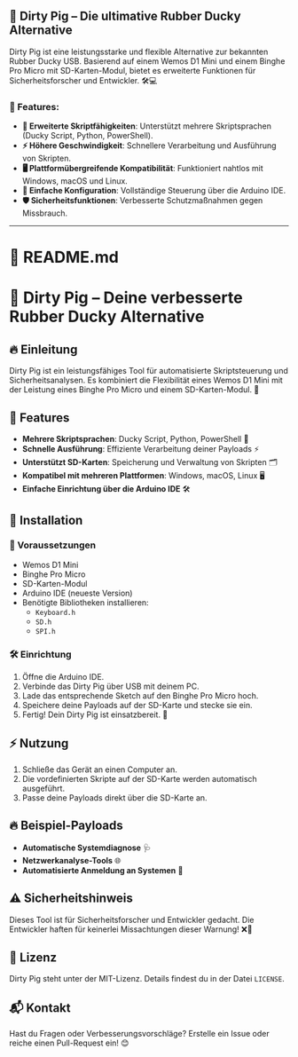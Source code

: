 ## 🐷 Dirty Pig – Die ultimative Rubber Ducky Alternative

Dirty Pig ist eine leistungsstarke und flexible Alternative zur bekannten Rubber Ducky USB. Basierend auf einem Wemos D1 Mini und einem Binghe Pro Micro mit SD-Karten-Modul, bietet es erweiterte Funktionen für Sicherheitsforscher und Entwickler. 🛠️💻

### 🚀 Features:
- **🔄 Erweiterte Skriptfähigkeiten**: Unterstützt mehrere Skriptsprachen (Ducky Script, Python, PowerShell).
- **⚡ Höhere Geschwindigkeit**: Schnellere Verarbeitung und Ausführung von Skripten.
- **🖥️ Plattformübergreifende Kompatibilität**: Funktioniert nahtlos mit Windows, macOS und Linux.
- **🔧 Einfache Konfiguration**: Vollständige Steuerung über die Arduino IDE.
- **🛡️ Sicherheitsfunktionen**: Verbesserte Schutzmaßnahmen gegen Missbrauch.

---

# 📖 README.md

# 🐷 Dirty Pig – Deine verbesserte Rubber Ducky Alternative

## 🔥 Einleitung
Dirty Pig ist ein leistungsfähiges Tool für automatisierte Skriptsteuerung und Sicherheitsanalysen. Es kombiniert die Flexibilität eines Wemos D1 Mini mit der Leistung eines Binghe Pro Micro und einem SD-Karten-Modul. 🎯

## 🎯 Features
- **Mehrere Skriptsprachen**: Ducky Script, Python, PowerShell 📝
- **Schnelle Ausführung**: Effiziente Verarbeitung deiner Payloads ⚡
- **Unterstützt SD-Karten**: Speicherung und Verwaltung von Skripten 🗂️
- **Kompatibel mit mehreren Plattformen**: Windows, macOS, Linux 🖥️
- **Einfache Einrichtung über die Arduino IDE** 🛠️

## 🔧 Installation
### 📌 Voraussetzungen
- Wemos D1 Mini
- Binghe Pro Micro
- SD-Karten-Modul
- Arduino IDE (neueste Version)
- Benötigte Bibliotheken installieren:
  - `Keyboard.h`
  - `SD.h`
  - `SPI.h`

### 🛠 Einrichtung
1. Öffne die Arduino IDE.
2. Verbinde das Dirty Pig über USB mit deinem PC.
3. Lade das entsprechende Sketch auf den Binghe Pro Micro hoch.
4. Speichere deine Payloads auf der SD-Karte und stecke sie ein.
5. Fertig! Dein Dirty Pig ist einsatzbereit. 🎉

## ⚡ Nutzung
1. Schließe das Gerät an einen Computer an.
2. Die vordefinierten Skripte auf der SD-Karte werden automatisch ausgeführt.
3. Passe deine Payloads direkt über die SD-Karte an.

## 🔥 Beispiel-Payloads
- **Automatische Systemdiagnose** 🩺
- **Netzwerkanalyse-Tools** 🌐
- **Automatisierte Anmeldung an Systemen** 🔐

## ⚠️ Sicherheitshinweis
Dieses Tool ist für Sicherheitsforscher und Entwickler gedacht. Die Entwickler haften für keinerlei Missachtungen dieser Warnung! ❌🚨

## 📜 Lizenz
Dirty Pig steht unter der MIT-Lizenz. Details findest du in der Datei `LICENSE`.

## 📬 Kontakt
Hast du Fragen oder Verbesserungsvorschläge? Erstelle ein Issue oder reiche einen Pull-Request ein! 😊

